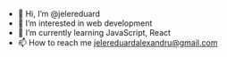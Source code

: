 - 👋 Hi, I’m @jelereduard
- 👀 I’m interested in web development
- 🌱 I’m currently learning JavaScript, React
- 📫 How to reach me jelereduardalexandru@gmail.com

<!---
jelereduard/jelereduard is a ✨ special ✨ repository because its `README.md` (this file) appears on your GitHub profile.
You can click the Preview link to take a look at your changes.
--->
